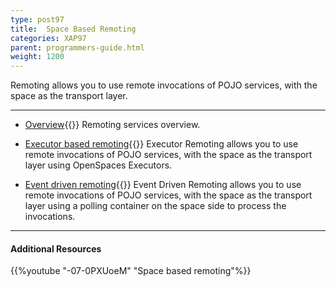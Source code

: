 ```yaml
---
type: post97
title:  Space Based Remoting
categories: XAP97
parent: programmers-guide.html
weight: 1200
---
```





Remoting allows you to use remote invocations of POJO services, with the space as the transport layer.



<hr/>

- [Overview](./space-based-remoting.html){{<wbr>}}
Remoting services overview.

- [Executor based remoting](./executor-based-remoting.html){{<wbr>}}
Executor Remoting allows you to use remote invocations of POJO services, with the space as the transport layer using OpenSpaces Executors.


- [Event driven remoting](./event-driven-remoting.html){{<wbr>}}
Event Driven Remoting allows you to use remote invocations of POJO services, with the space as the transport layer using a polling container on the space side to process the invocations.


<hr/>

#### Additional Resources
{{%youtube "-07-0PXUoeM"  "Space based remoting"%}}

